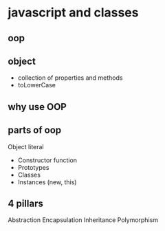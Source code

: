 # javascript and classes

## oop

## object
- collection of properties and methods
- toLowerCase

## why use OOP

## parts of oop
Object literal

- Constructor function
- Prototypes
- Classes
- Instances (new, this)


## 4 pillars

Abstraction
Encapsulation
Inheritance
Polymorphism
